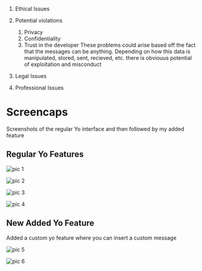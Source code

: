1. Ethical Issues
  1. Potential violations
      1. Privacy
      2. Confidentiality 
      3. Trust in the developer
These problems could arise based off the fact that the messages can be anything. Depending on how this data is manipulated, stored, sent, recieved, etc. there is obviouus potential of exploitation and misconduct

2. Legal Issues
3. Professional Issues

# Screencaps
Screenshots of the regular Yo interface and then followed by my added feature


## Regular Yo Features

![pic 1](https://github.com/mrcorydwhite/Midterm-Specs/blob/master/pics/1.PNG)

![pic 2](https://github.com/mrcorydwhite/Midterm-Specs/blob/master/pics/2.PNG)

![pic 3](https://github.com/mrcorydwhite/Midterm-Specs/blob/master/pics/3.PNG)

![pic 4](https://github.com/mrcorydwhite/Midterm-Specs/blob/master/pics/4.PNG)

## New Added Yo Feature
Added a custom yo feature where you can insert a custom message

![pic 5](https://github.com/mrcorydwhite/Midterm-Specs/blob/master/pics/5%20newfeature%20pt1.PNG)

![pic 6](https://github.com/mrcorydwhite/Midterm-Specs/blob/master/pics/6%20newfeature%20pt2.PNG)
